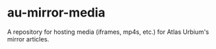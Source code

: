 # au-mirror-media
A repository for hosting media (iframes, mp4s, etc.) for Atlas Urbium's mirror articles.
